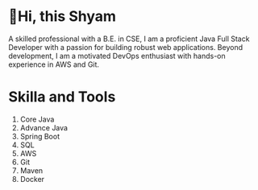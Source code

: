 <h1>👋Hi, this Shyam</h1>
<p>A skilled professional with a B.E. in CSE, I am a proficient Java Full Stack Developer with a passion for building robust web applications. Beyond development, I am a motivated DevOps enthusiast with hands-on experience in AWS and Git.</p>
<h1>Skilla and Tools</h1>
<ol>
  <li>Core Java</li>
  <li>Advance Java</li>
  <li>Spring Boot</li>
  <li>SQL</li>
  <li>AWS</li>
  <li>Git</li>
  <li>Maven</li>
  <li>Docker</li>
</ol>

